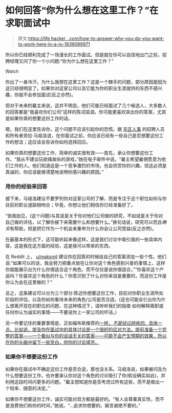 # 如何回答“你为什么想在这里工作？”在求职面试中

> 原文:[https://life hacker . com/how-to-answer-why-you-do-you-want-to-work-here-in-a-jo-1839099971](https://lifehacker.com/how-to-answer-why-you-do-you-want-to-work-here-in-a-jo-1839099971)

所以你已经顺利完成了一场漫长的工作面试。但是就在你可以自信地出门之前，招聘经理又问了你一个小问题:“你为什么想在这里工作？”

Watch

你出了一身冷汗。为什么我想在这里工作？这是一个棘手的问题，部分原因是因为这已经很明显了。如果你对这家公司以及它能为你的职业生涯提供的东西不感兴趣，你就不会参加面试(反之亦然)。

但对于未来的雇主来说，这并不明显。他们可能已经面试了几个候选人，大多数人的回答都是“我喜欢你们公司”这样的陈词滥调。你可能更喜欢突出你的答案，尤其是如果你真的想要这份工作的话。

嗯，我们在这里告诉你，这个问题不应该引起你的恐慌。据 [东区人事](https://www.eastsidestaffing.com/) 的招聘人员和所有者劳拉·马祖洛说，在你面试之前，你应该已经有一些自己是否想要这份工作的想法；这应该会告诉你如何选择回应。

如果你真的想要这份工作，简单的诚实很有效——首先，承认你想要这份工作。“我从不建议玩欲擒故纵的游戏，”她在电子邮件中说。“雇主希望雇佣愿意为他们工作的人。他们知道这是一个竞争激烈的市场，也会欣赏你的兴趣，但这必须是真诚的，你应该能够清楚地说明你感兴趣的原因。”

### 用你的经验来回答

接下来，马祖洛建议不要罗列你对这家公司的了解，而是专注于这个职位如何与你目前的职业道路相吻合；毕竟，你想让他们相信你已经准备好了。

“依我拙见，(这个问题)与其说是关于你对他们公司做的研究，不如说是关于你对自己做的评估，以了解你接下来需要什么和想要什么。”换句话说，研究可以而且*确实*有帮助，但是把它作为一个机会来重申为什么你会让公司受益(反之亦然)。

在最基本的形式下，这可能听起来像这样，这是我们讨论中吸引我的一些具体内容，这是我在这方面的经验，这是我可以带来的东西。

在 Reddit 上， [u/maksmil](https://www.reddit.com/r/jobs/comments/822y3m/why_do_you_want_to_work_here_good_answer/dv777th?utm_source=share&utm_medium=web2x) 建议你在回答的时候给自己的答案添加一些个性。他们说:“如果可以的话，我会努力把重点放在让你对这个角色感到兴奋的事情上，这样你就能展示出为什么你很适合这个角色，而不仅仅是说你很适合。”“你喜欢这个产品吗？你喜欢这个角色的什么？你意识到了什么对你来说是重要的，而这份工作是你认为会在这里做的？”

总之，这条建议可以分为三个部分:陈述你想要这份工作，目前对你职业生涯所处阶段的评估，以及你如何看待未来的角色/公司是否合适。(这也可能会引出你为什么想离开现在的职位的问题，在这种情况下，请听听我们的指南 如何解释离职或任何你认为诚实的事情——不要说你上一家公司的坏话。)

另一件要记住的重要事情是，正如福布斯推荐的[一样，*不是经过排练的*。具体一点，比如说，提及你在面试中的具体讨论是一个很好的应对方法。提前准备一个完整的答案——一个看似与你的谈话无关的答案——可能不会产生预期的效果，所以在你的头脑中留下一些空白，供你的讨论填充。](https://www.forbes.com/sites/elenabajic/2019/10/15/why-do-you-want-to-work-here/#64944ed24267)

### 如果你不想要这份工作

如果你在面试中不确定这份工作是否合适，那也没关系。马祖洛说，如果被问及为什么想要这份工作，也许要承认你对这个角色的讨论吸引了你(假设确实如此)，并利用这段时间问更多的问题。“雇主想知道你是否考虑过所有这些，而不是做出一个轻率、随意的决定。”

如果你不想要这份工作，诚实可能对双方都是最好的。“有人会尊重真实性，而不是浪费他们和你的时间，”她说。"...追求你想要的。婉言谢绝不要的。”